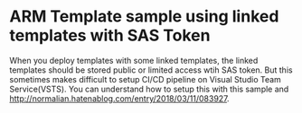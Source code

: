 # ARM Template sample using linked templates with SAS Token
When you deploy templates with some linked templates, the linked templates should be stored public or limited access wtih SAS token. But this sometimes makes difficult to setup CI/CD pipeline on Visual Studio Team Service(VSTS).
You can understand how to setup this with this sample and http://normalian.hatenablog.com/entry/2018/03/11/083927.
